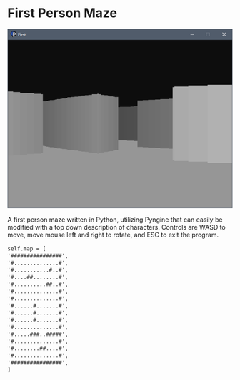 # First Person Maze
![Screenshot](Maze.png)

A first person maze written in Python, utilizing Pyngine that can easily be modified with a top down description of characters.
Controls are WASD to move, move mouse left and right to rotate, and ESC to exit the program.
```
self.map = [
'################',
'#..............#',
'#...........#..#',
'#....##........#',
'#..........##..#',
'#..............#',
'#..............#',
'#......#.......#',
'#......#.......#',
'#......#.......#',
'#..............#',
'#.....###..#####',
'#..............#',
'#........##....#',
'#..............#',
'################',
]
```